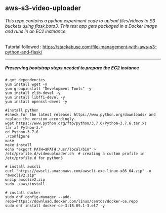 ## aws-s3-video-uploader
###### This repo contains a python experiment code to upload files/videos to S3 buckets using flask,boto3. This test app gets packaged in a Docker image and runs in an EC2 instnance.

Tutorial followed : https://stackabuse.com/file-management-with-aws-s3-python-and-flask/

---

##### Preserving bootstrap steps needed to prepare the EC2 instance
```
# get dependencies
yum install wget -y
yum groupinstall "Development Tools" -y
yum install zlib-devel -y
yum install libffi-devel -y
yum install openssl-devel -y

#install python
#check for the latest release: https://www.python.org/downloads/ and replace the version accordingly.
wget https://www.python.org/ftp/python/3.7.6/Python-3.7.6.tar.xz
tar xf Python-3.*
cd Python-3.7.6
./configure
make
make install
echo "export PATH=$PATH:/usr/local/bin" > /etc/profile.d/videouploader.sh  # creating a custom profile in /etc/profile.d for python3

# install awscli
curl "https://awscli.amazonaws.com/awscli-exe-linux-x86_64.zip" -o "awscliv2.zip"
unzip awscliv2.zip
sudo ./aws/install

# install docker
sudo dnf config-manager --add-repo=https://download.docker.com/linux/centos/docker-ce.repo
sudo dnf install docker-ce-3:18.09.1-3.el7 -y
```

